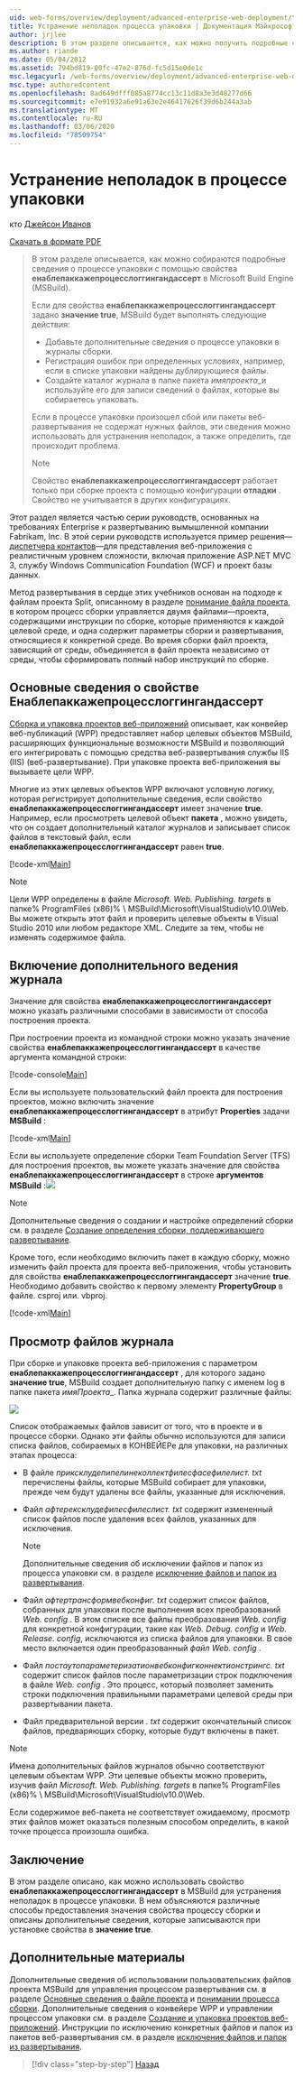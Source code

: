 ```yaml
---
uid: web-forms/overview/deployment/advanced-enterprise-web-deployment/troubleshooting-the-packaging-process
title: Устранение неполадок процесса упаковки | Документация Майкрософт
author: jrjlee
description: В этом разделе описывается, как можно получить подробные сведения о процессе упаковки с помощью свойства Енаблепаккажепроцесслоггингандассерт в M...
ms.author: riande
ms.date: 05/04/2012
ms.assetid: 794bd819-00fc-47e2-876d-fc5d15e0de1c
msc.legacyurl: /web-forms/overview/deployment/advanced-enterprise-web-deployment/troubleshooting-the-packaging-process
msc.type: authoredcontent
ms.openlocfilehash: 8ad649dfff085a8774cc13c11d8a3e3d48277d66
ms.sourcegitcommit: e7e91932a6e91a63e2e46417626f39d6b244a3ab
ms.translationtype: MT
ms.contentlocale: ru-RU
ms.lasthandoff: 03/06/2020
ms.locfileid: "78509754"
---
```

# <a name="troubleshooting-the-packaging-process"></a>Устранение неполадок в процессе упаковки

кто [Джейсон Иванов](https://github.com/jrjlee)

[Скачать в формате PDF](https://msdnshared.blob.core.windows.net/media/MSDNBlogsFS/prod.evol.blogs.msdn.com/CommunityServer.Blogs.Components.WeblogFiles/00/00/00/63/56/8130.DeployingWebAppsInEnterpriseScenarios.pdf)

> В этом разделе описывается, как можно собираются подробные сведения о процессе упаковки с помощью свойства **енаблепаккажепроцесслоггингандассерт** в Microsoft Build Engine (MSBuild).
> 
> Если для свойства **енаблепаккажепроцесслоггингандассерт** задано **значение true**, MSBuild будет выполнять следующие действия:
> 
> - Добавьте дополнительные сведения о процессе упаковки в журналы сборки.
> - Регистрация ошибок при определенных условиях, например, если в списке упаковки найдены дублирующиеся файлы.
> - Создайте каталог журнала в папке пакета *имяпроекта*\_и используйте его для записи сведений о файлах, которые вы собираетесь упаковать.
> 
> Если в процессе упаковки произошел сбой или пакеты веб-развертывания не содержат нужных файлов, эти сведения можно использовать для устранения неполадок, а также определить, где происходит проблема.
> 
> > [!NOTE]
> > Свойство **енаблепаккажепроцесслоггингандассерт** работает только при сборке проекта с помощью конфигурации **отладки** . Свойство не учитывается в других конфигурациях.

Этот раздел является частью серии руководств, основанных на требованиях Enterprise к развертыванию вымышленной компании Fabrikam, Inc. В этой серии руководств используется пример решения&#x2014; [диспетчера контактов](../web-deployment-in-the-enterprise/the-contact-manager-solution.md)&#x2014;для представления веб-приложения с реалистичным уровнем сложности, включая приложение ASP.NET MVC 3, службу Windows Communication Foundation (WCF) и проект базы данных.

Метод развертывания в сердце этих учебников основан на подходе к файлам проекта Split, описанному в разделе [понимание файла проекта](../web-deployment-in-the-enterprise/understanding-the-project-file.md), в котором процесс сборки управляется двумя файлами&#x2014;проекта, содержащими инструкции по сборке, которые применяются к каждой целевой среде, и одна содержит параметры сборки и развертывания, относящиеся к конкретной среде. Во время сборки файл проекта, зависящий от среды, объединяется в файл проекта независимо от среды, чтобы сформировать полный набор инструкций по сборке.

## <a name="understanding-the-enablepackageprocessloggingandassert-property"></a>Основные сведения о свойстве Енаблепаккажепроцесслоггингандассерт

[Сборка и упаковка проектов веб-приложений](../web-deployment-in-the-enterprise/building-and-packaging-web-application-projects.md) описывает, как конвейер веб-публикаций (WPP) предоставляет набор целевых объектов MSBuild, расширяющих функциональные возможности MSBuild и позволяющий его интегрировать с помощью средства веб-развертывания службы IIS (IIS) (веб-развертывание). При упаковке проекта веб-приложения вы вызываете цели WPP.

Многие из этих целевых объектов WPP включают условную логику, которая регистрирует дополнительные сведения, если свойство **енаблепаккажепроцесслоггингандассерт** имеет значение **true**. Например, если просмотреть целевой объект **пакета** , можно увидеть, что он создает дополнительный каталог журналов и записывает список файлов в текстовый файл, если **енаблепаккажепроцесслоггингандассерт** равен **true**.

[!code-xml[Main](troubleshooting-the-packaging-process/samples/sample1.xml)]

> [!NOTE]
> Цели WPP определены в файле *Microsoft. Web. Publishing. targets* в папке% ProgramFiles (x86)% \ MSBuild\Microsoft\VisualStudio\v10.0\Web. Вы можете открыть этот файл и проверить целевые объекты в Visual Studio 2010 или любом редакторе XML. Следите за тем, чтобы не изменять содержимое файла.

## <a name="enabling-the-additional-logging"></a>Включение дополнительного ведения журнала

Значение для свойства **енаблепаккажепроцесслоггингандассерт** можно указать различными способами в зависимости от способа построения проекта.

При построении проекта из командной строки можно указать значение свойства **енаблепаккажепроцесслоггингандассерт** в качестве аргумента командной строки:

[!code-console[Main](troubleshooting-the-packaging-process/samples/sample2.cmd)]

Если вы используете пользовательский файл проекта для построения проектов, можно включить значение **енаблепаккажепроцесслоггингандассерт** в атрибут **Properties** задачи **MSBuild** :

[!code-xml[Main](troubleshooting-the-packaging-process/samples/sample3.xml)]

Если вы используете определение сборки Team Foundation Server (TFS) для построения проектов, вы можете указать значение для свойства **енаблепаккажепроцесслоггингандассерт** в строке **аргументов MSBuild** :![](troubleshooting-the-packaging-process/_static/image1.png)

> [!NOTE]
> Дополнительные сведения о создании и настройке определений сборки см. в разделе [Создание определения сборки, поддерживающего развертывание](../configuring-team-foundation-server-for-web-deployment/creating-a-build-definition-that-supports-deployment.md).

Кроме того, если необходимо включить пакет в каждую сборку, можно изменить файл проекта для проекта веб-приложения, чтобы установить для свойства **енаблепаккажепроцесслоггингандассерт** значение **true**. Необходимо добавить свойство к первому элементу **PropertyGroup** в файле. csproj или. vbproj.

[!code-xml[Main](troubleshooting-the-packaging-process/samples/sample4.xml)]

## <a name="reviewing-the-log-files"></a>Просмотр файлов журнала

При сборке и упаковке проекта веб-приложения с параметром **енаблепаккажепроцесслоггингандассерт** , для которого задано **значение true**, MSBuild создает дополнительную папку с именем log в папке пакета *имяПроекта*\_. Папка журнала содержит различные файлы:

![](troubleshooting-the-packaging-process/_static/image2.png)

Список отображаемых файлов зависит от того, что в проекте и в процессе сборки. Однако эти файлы обычно используются для записи списка файлов, собираемых в КОНВЕЙЕРе для упаковки, на различных этапах процесса:

- В файле *приксклудепипелинеколлектфилесфасефилелист. txt* перечислены файлы, которые MSBuild собирает для упаковки, прежде чем будут удалены все файлы, указанные для исключения.
- Файл *афтерексклудефилесфилеслист. txt* содержит измененный список файлов после удаления всех файлов, указанных для исключения.

    > [!NOTE]
    > Дополнительные сведения об исключении файлов и папок из процесса упаковки см. в разделе [исключение файлов и папок из развертывания](excluding-files-and-folders-from-deployment.md).
- Файл *афтертрансформвебконфиг. txt* содержит список файлов, собранных для упаковки после выполнения всех преобразований *Web. config* . В этом списке все файлы преобразования *Web. config* для конкретной конфигурации, такие как *Web. Debug. config* и *Web. Release. config*, исключаются из списка файлов для упаковки. В свое место включается один преобразованный *файл Web. config* .
- Файл *постаутопараметеризатионвебконфигконнектионстрингс. txt* содержит список файлов после параметризации строк подключения в файле *Web. config* . Это процесс, который позволяет заменить строки подключения правильными параметрами целевой среды при развертывании пакета.
- Файл предварительной версии *. txt* содержит окончательный список файлов, предваряющих сборку, которые будут включены в пакет.

> [!NOTE]
> Имена дополнительных файлов журналов обычно соответствуют целевым объектам WPP. Эти целевые объекты можно проверить, изучив файл *Microsoft. Web. Publishing. targets* в папке% ProgramFiles (x86)% \ MSBuild\Microsoft\VisualStudio\v10.0\Web.

Если содержимое веб-пакета не соответствует ожидаемому, просмотр этих файлов может оказаться полезным способом определить, в какой точке процесса произошла ошибка.

## <a name="conclusion"></a>Заключение

В этом разделе описано, как можно использовать свойство **енаблепаккажепроцесслоггингандассерт** в MSBuild для устранения неполадок в процессе упаковки. В нем объясняются различные способы предоставления значения свойства процессу сборки и описаны дополнительные сведения, которые записываются при установке свойства в **значение true**.

## <a name="further-reading"></a>Дополнительные материалы

Дополнительные сведения об использовании пользовательских файлов проекта MSBuild для управления процессом развертывания см. в разделе [Основные сведения о файле проекта](../web-deployment-in-the-enterprise/understanding-the-project-file.md) и [понимании процесса сборки](../web-deployment-in-the-enterprise/understanding-the-build-process.md). Дополнительные сведения о конвейере WPP и управлении процессом упаковки см. в разделе [Создание и упаковка проектов веб-приложений](../web-deployment-in-the-enterprise/building-and-packaging-web-application-projects.md). Инструкции по исключению конкретных файлов и папок из пакетов веб-развертывания см. в разделе [исключение файлов и папок из развертывания](excluding-files-and-folders-from-deployment.md).

> [!div class="step-by-step"]
> [Назад](running-windows-powershell-scripts-from-msbuild-project-files.md)
